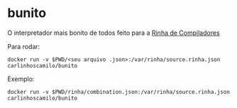 # bunito

O interpretador mais bonito de todos feito para a [Rinha de Compiladores](https://github.com/aripiprazole/rinha-de-compiler)

Para rodar:

`docker run -v $PWD/<seu arquivo .json>:/var/rinha/source.rinha.json carlinhoscamilo/bunito`

Exemplo:

`docker run -v $PWD/rinha/combination.json:/var/rinha/source.rinha.json carlinhoscamilo/bunito`
